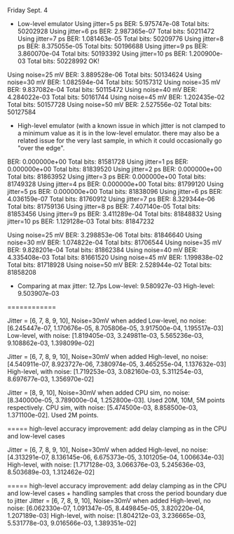 Friday Sept. 4

* Low-level emulator
Using jitter=5 ps
BER: 5.975747e-08
Total bits: 50202928
Using jitter=6 ps
BER: 2.987365e-07
Total bits: 50211472
Using jitter=7 ps
BER: 1.081463e-05
Total bits: 50209776
Using jitter=8 ps
BER: 8.375055e-05
Total bits: 50196688
Using jitter=9 ps
BER: 3.860070e-04
Total bits: 50193392
Using jitter=10 ps
BER: 1.200900e-03
Total bits: 50228992
OK!

Using noise=25 mV
BER: 3.889528e-06
Total bits: 50134624
Using noise=30 mV
BER: 1.082594e-04
Total bits: 50157312
Using noise=35 mV
BER: 9.837082e-04
Total bits: 50115472
Using noise=40 mV
BER: 4.284022e-03
Total bits: 50161744
Using noise=45 mV
BER: 1.202435e-02
Total bits: 50157728
Using noise=50 mV
BER: 2.527556e-02
Total bits: 50127584

* High-level emulator (with a known issue in which jitter is not clamped to a minimum value as it is in the low-level emulator.  there may also be a related issue for the very last sample, in which it could occasionally go "over the edge".

BER: 0.000000e+00
Total bits: 81581728
Using jitter=1 ps
BER: 0.000000e+00
Total bits: 81839520
Using jitter=2 ps
BER: 0.000000e+00
Total bits: 81863952
Using jitter=3 ps
BER: 0.000000e+00
Total bits: 81749328
Using jitter=4 ps
BER: 0.000000e+00
Total bits: 81799120
Using jitter=5 ps
BER: 0.000000e+00
Total bits: 81838096
Using jitter=6 ps
BER: 4.036159e-07
Total bits: 81760912
Using jitter=7 ps
BER: 8.329344e-06
Total bits: 81759136
Using jitter=8 ps
BER: 7.407140e-05
Total bits: 81853456
Using jitter=9 ps
BER: 3.411289e-04
Total bits: 81848832
Using jitter=10 ps
BER: 1.129128e-03
Total bits: 81847232

Using noise=25 mV
BER: 3.298853e-06
Total bits: 81846640
Using noise=30 mV
BER: 1.074822e-04
Total bits: 81706544
Using noise=35 mV
BER: 9.828201e-04
Total bits: 81862384
Using noise=40 mV
BER: 4.335408e-03
Total bits: 81661520
Using noise=45 mV
BER: 1.199838e-02
Total bits: 81718928
Using noise=50 mV
BER: 2.528944e-02
Total bits: 81858208

* Comparing at max jitter: 12.7ps
Low-level: 9.580927e-03
High-level: 9.503907e-03

============

Jitter = [6, 7, 8, 9, 10], Noise=30mV when added
Low-level, no noise: [6.245447e-07, 1.170676e-05, 8.705806e-05, 3.917500e-04, 1.195517e-03]
Low-level, with noise: [1.819405e-03, 3.249811e-03, 5.565236e-03, 9.108862e-03, 1.398099e-02]

Jitter = [6, 7, 8, 9, 10], Noise=30mV when added
High-level, no noise: [4.540911e-07, 8.923727e-06, 7.380974e-05, 3.465255e-04, 1.137632e-03]
High-level, with noise: [1.719253e-03, 3.082160e-03, 5.311254e-03, 8.697677e-03, 1.356970e-02]

Jitter = [8, 9, 10], Noise=30mV when added
CPU sim, no noise: [8.340000e-05, 3.789000e-04, 1.252800e-03].  Used 20M, 10M, 5M points respectively.
CPU sim, with noise: [5.474500e-03, 8.858500e-03, 1.371100e-02].  Used 2M points.

===== high-level accuracy improvement: add delay clamping as in the CPU and low-level cases

Jitter = [6, 7, 8, 9, 10], Noise=30mV when added
High-level, no noise: [4.313291e-07, 8.136145e-06, 6.675373e-05, 3.101205e-04, 1.006634e-03]
High-level, with noise: [1.717128e-03, 3.066376e-03, 5.245636e-03, 8.503689e-03, 1.312462e-02]

===== high-level accuracy improvement: add delay clamping as in the CPU and low-level cases + handling samples that cross the period boundary due to jitter
Jitter = [6, 7, 8, 9, 10], Noise=30mV when added
High-level, no noise: [6.062330e-07, 1.091347e-05, 8.449845e-05, 3.820220e-04, 1.207189e-03]
High-level, with noise: [1.804212e-03, 3.236665e-03, 5.531778e-03, 9.016566e-03, 1.389351e-02]
